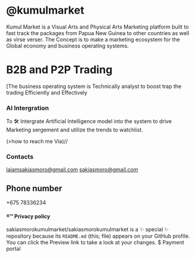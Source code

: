 # @kumulmarket
Kumul Market is a Visual Arts and Physical Arts Marketing platform built to fast track the packages from Papua New Guinea to other countries as well as virse verser. The Concept is to make a marketing ecosystem for the Global economy and business operating systems.

# B2B and P2P Trading
[The business operating system is Technically analyst to boost trap the trading Efficiently and Effectively

### AI Intergration 

To 🛠️ Intergrate Artificial Intelligence model into the system to drive Marketing sergement and utilize the trends to watchlist.


(>how to reach me Via)//

### Contacts

laiamsakiasmoro@gmail.com
sakiasmoro@gmail.com
## Phone number
+675 78336234

#### ®™ Privacy policy

sakiasmorokumulmarket/sakiasmorokumulmarket is a ✨ special ✨ repository because its `README.md` (this; file) appears on your GitHub profile.
You can click the Preview link to take a look at your changes.
$ Payment portal
